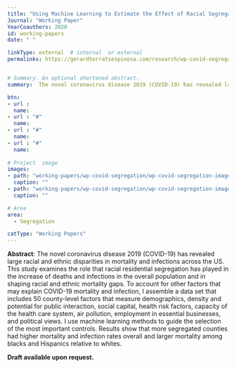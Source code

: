 ```yaml
---
title: "Using Machine Learning to Estimate the Effect of Racial Segregation on COVID-19 Mortality"
Journal: "Working Paper"
YearCoauthors: 2020
id: working-papers
date: " "

linkType: external  # internal  or external
permalinks: https://gerardtorratsespinosa.com/research/wp-covid-segregation/


# Summary. An optional shortened abstract.
summary:  The novel coronavirus disease 2019 (COVID-19) has revealed large racial and ethnic disparities in mortality and infections across the US. This study examines the role that racial residential segregation has played in the increase of deaths and infections in the overall population and in shaping racial and ethnic mortality  gaps. To account for other factors that may explain COVID-19 mortality and infection, I assemble a data set that includes 50 county-level factors that measure demographics, density and potential for public interaction, social capital, health risk factors, capacity of the health care system, air pollution, employment in essential businesses, and political views. I use machine learning methods to guide the selection of the most important controls. Results show that more segregated counties had higher mortality and infection rates overall and larger mortality among blacks and Hispanics relative to whites.

btn:
- url : 
  name:
- url : "#"
  name:
- url : "#"
  name: 
- url : "#"
  name: 
  
# Project  image 
images:
- path: "working-papers/wp-covid-segregation/wp-covid-segregation-image1.png"
  caption: ""
- path: "working-papers/wp-covid-segregation/wp-covid-segregation-image2.png"
  caption: ""  

# Area
area: 
  - Segregation

catType: "Working Papers"
---
```


**Abstract**: The novel coronavirus disease 2019 (COVID-19) has revealed large racial and ethnic disparities in mortality and infections across the US. This study examines the role that racial residential segregation has played in the increase of deaths and infections in the overall population and in shaping racial and ethnic mortality  gaps. To account for other factors that may explain COVID-19 mortality and infection, I assemble a data set that includes 50 county-level factors that measure demographics, density and potential for public interaction, social capital, health risk factors, capacity of the health care system, air pollution, employment in essential businesses, and political views. I use machine learning methods to guide the selection of the most important controls. Results show that more segregated counties had higher mortality and infection rates overall and larger mortality among blacks and Hispanics relative to whites. 


**Draft available upon request.**